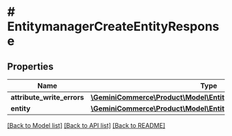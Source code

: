 # # EntitymanagerCreateEntityResponse


## Properties 


Name | Type | Description | Notes
------------ | ------------- | ------------- | -------------
**attribute_write_errors**| [**\GeminiCommerce\Product\Model\EntitymanagerAttributeWriteErrors**](EntitymanagerAttributeWriteErrors.md) |   | [optional]
**entity**| [**\GeminiCommerce\Product\Model\EntitymanagerEntity**](EntitymanagerEntity.md) |   | [optional]


[[Back to Model list]](../../README.md#models) [[Back to API list]](../../README.md#endpoints) [[Back to README]](../../README.md)

